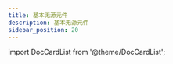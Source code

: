```yaml
---
title: 基本无源元件
description: 基本无源元件
sidebar_position: 20
---
```


import DocCardList from '@theme/DocCardList';

<DocCardList />
